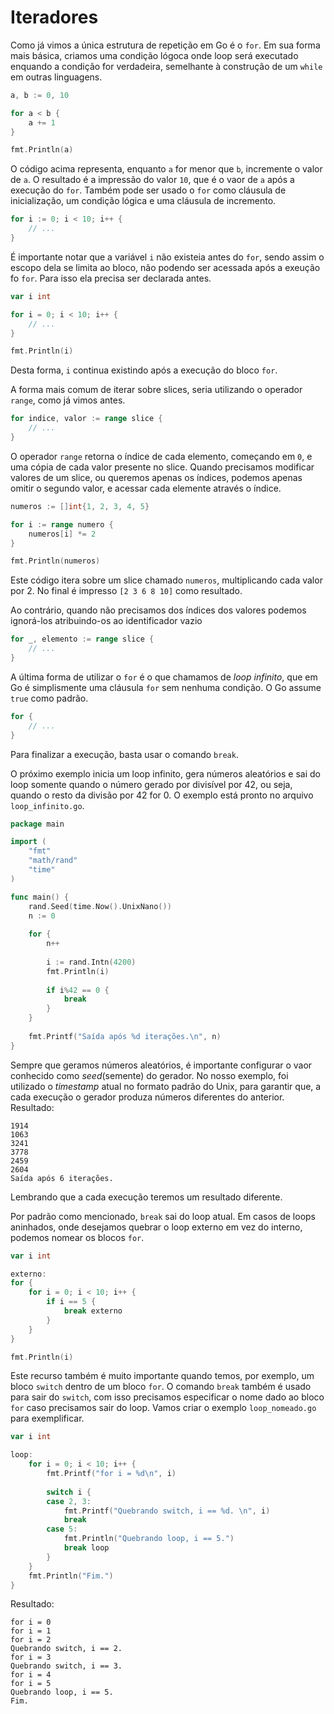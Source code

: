 # Iteradores
Como já vimos a única estrutura de repetição em Go é o `for`. Em sua forma mais básica,
criamos uma condição lógoca onde loop será executado enquando a condição for verdadeira, 
semelhante à construção de um `while` em outras linguagens.
~~~go
a, b := 0, 10

for a < b {
    a += 1
}

fmt.Println(a)
~~~
O código acima representa, enquanto `a` for menor que `b`, incremente o valor de `a`. O 
resultado é a impressão do valor `10`, que é o vaor de `a` após a execução do `for`.
Também pode ser usado o `for` como cláusula de inicialização, um condição lógica e uma cláusula
de incremento.
~~~go
for i := 0; i < 10; i++ {
    // ...
}
~~~
É importante notar que a variável `i` não existeia antes do `for`, sendo assim o escopo dela
se limita ao bloco, não podendo ser acessada após a exeução fo `for`. Para isso ela precisa
ser declarada antes.
~~~go
var i int

for i = 0; i < 10; i++ {
    // ...
}

fmt.Println(i)
~~~
Desta forma, `i` continua existindo após a execução do bloco `for`.

A forma mais comum de iterar sobre slices, seria utilizando o operador `range`, como já
vimos antes.
~~~go
for indice, valor := range slice { 
    // ...
}
~~~
O operador `range` retorna o índice de cada elemento, começando em `0`, e uma cópia de cada
valor presente no slice. Quando precisamos modificar valores de um slice, ou queremos apenas
os índices, podemos apenas omitir o segundo valor, e acessar cada elemente através o índice.
~~~go
numeros := []int{1, 2, 3, 4, 5}

for i := range numero { 
    numeros[i] *= 2
}

fmt.Println(numeros)
~~~
Este código itera sobre um slice chamado `numeros`, multiplicando cada valor por 2. No final 
é impresso `[2 3 6 8 10]` como resultado.

Ao contrário, quando não precisamos dos índices dos valores podemos ignorá-los atribuindo-os
ao identificador vazio
~~~go
for _, elemento := range slice { 
    // ...
}
~~~
A última forma de utilizar o `for` é o que chamamos de _loop infinito_, que em Go é simplismente
uma cláusula `for` sem nenhuma condição. O Go assume `true` como padrão.
~~~go
for { 
    // ...
}
~~~
Para finalizar a execução, basta usar o comando `break`.

O próximo exemplo inicia um loop infinito, gera números aleatórios e sai do loop somente
quando o número gerado por divisível por 42, ou seja, quando o resto da divisão por 42 for 
0. O exemplo está pronto no arquivo `loop_infinito.go`.
~~~go
package main

import (
    "fmt"
    "math/rand"
    "time"
)

func main() {
    rand.Seed(time.Now().UnixNano())
    n := 0
    
    for {
        n++
    
        i := rand.Intn(4200)
        fmt.Println(i)
    
        if i%42 == 0 {
            break
        }
    }
    
    fmt.Printf("Saída após %d iterações.\n", n)
}
~~~
Sempre que geramos números aleatórios, é importante configurar o vaor conhecido como _seed_(semente)
do gerador. No nosso exemplo, foi utilizado o _timestamp_ atual no formato padrão do Unix, 
para garantir que, a cada execução o gerador produza números diferentes do anterior.
Resultado:
````
1914
1063
3241
3778
2459
2604
Saída após 6 iterações.
````
Lembrando que a cada execução teremos um resultado diferente.

Por padrão como mencionado, `break` sai do loop atual. Em casos de loops aninhados, onde 
desejamos quebrar o loop externo em vez do interno, podemos nomear os blocos `for`.
~~~go
var i int

externo:
for {
    for i = 0; i < 10; i++ {
        if i == 5 {
            break externo
        }
    }
}

fmt.Println(i)
~~~
Este recurso também é muito importante quando temos, por exemplo, um bloco `switch` dentro de
um bloco `for`. O comando `break` também é usado para sair do `switch`, com isso precisamos
especificar o nome dado ao bloco `for` caso precisamos sair do loop. Vamos criar o exemplo
`loop_nomeado.go` para exemplificar.
~~~go
var i int

loop:
    for i = 0; i < 10; i++ {
        fmt.Printf("for i = %d\n", i)
    
        switch i {
        case 2, 3:
            fmt.Printf("Quebrando switch, i == %d. \n", i)
            break
        case 5:
            fmt.Println("Quebrando loop, i == 5.")
            break loop
        }
    }
    fmt.Println("Fim.")
}
~~~
Resultado:
````
for i = 0
for i = 1
for i = 2
Quebrando switch, i == 2. 
for i = 3
Quebrando switch, i == 3. 
for i = 4
for i = 5
Quebrando loop, i == 5.
Fim.
````

